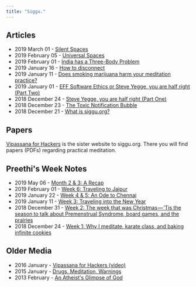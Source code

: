 ```yaml
---
title: "Siggu."
---
```


## Articles

- 2019 March 01 - [Silent Spaces](https://medium.com/siggu/silent-spaces-160d3a44fa3d)
- 2019 February 05 - [Universal Spaces](https://medium.com/siggu/universal-spaces-d0e0110a0ccc)
- 2019 February 01 - [India has a Three-Body Problem](https://medium.com/siggu/india-has-a-three-body-problem-b61090fe4cc6)
- 2019 January 16 - [How to disconnect](https://medium.com/siggu/how-to-disconnect-1040de82072a)
- 2019 January 11 - [Does smoking marijuana harm your meditation practice?](https://medium.com/siggu/does-smoking-marijuana-harm-your-meditation-practice-a683ea752220)
- 2019 January 01 - [EFF Software Ethics or Steve Yegge, you are half right (Part Two)](https://medium.com/siggu/eff-software-fc19e1abca46)
- 2018 December 24 - [Steve Yegge, you are half right (Part One)](https://medium.com/siggu/steve-yegge-you-are-half-right-part-one-5560054e2922)
- 2018 December 23 - [The Toxic Notification Bubble](https://medium.com/siggu/the-toxic-notification-bubble-2dbac032e34a)
- 2018 December 21 - [What is siggu.org?](https://medium.com/siggu/what-is-siggu-org-a8e8823daee5)

## Papers

[Vipassana for Hackers](https://vipassana-for-hackers.org) is the sister website to siggu.org. There you will find papers (PDFs) regarding practical meditation.

## Preethi's Week Notes

- 2019 May 06 - [Month 2 & 3: A Recap](https://medium.com/siggu/month-2-3-a-recap-7513dc46e95e)
- 2019 February 01 - [Week 6: Traveling to Jaipur](https://medium.com/siggu/week-6-traveling-to-jaipur-e5d4ed82333e)
- 2019 January 22 - [Week 4 & 5: An Ode to Chennai](https://medium.com/siggu/week-4-5-an-ode-to-chennai-b3d720a323a9)
- 2019 January 11 - [Week 3: Traveling into the New Year](https://medium.com/siggu/week-3-da6670c2f5a0)
- 2018 December 31 - [Week 2: The week that was Christmas — ’Tis the season to talk about Premenstrual Syndrome, board games, and the prairies](https://medium.com/siggu/week-2-the-week-that-was-christmas-tis-the-season-to-talk-about-premenstrual-syndrome-board-fcf56b0a44c1)
- 2018 December 24 - [Week 1: Why I meditate, karate class, and baking infinite cookies](https://medium.com/siggu/week-1-the-week-before-christmas-or-why-i-meditate-karate-class-and-baking-infinite-cookies-48da5ca38b54)

## Older Media

- 2016 January - [Vipassana for Hackers (video)](https://www.youtube.com/watch?v=1BWYqHbF00c)
- 2015 January - [Drugs, Meditation, Warnings](http://blog.deobald.ca/2015/01/drugs-meditation-warnings.html)
- 2013 February - [An Atheist's Glimpse of God](http://blog.deobald.ca/2013/02/an-atheists-glimpse-of-god.html)
